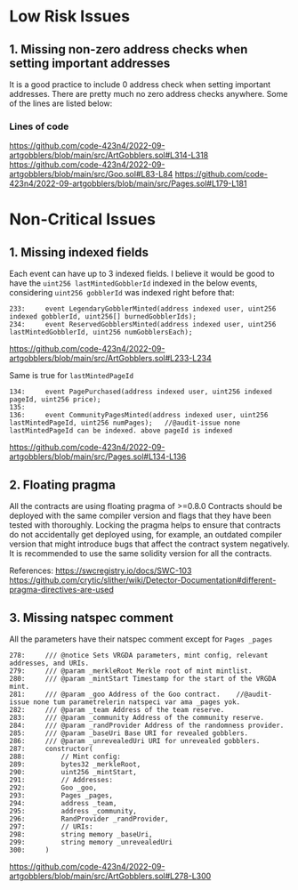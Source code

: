 # Low Risk Issues


## 1. Missing non-zero address checks when setting important addresses

It is a good practice to include 0 address check when setting important addresses. There are pretty much no zero address checks anywhere. Some of the lines are listed below:

### Lines of code
https://github.com/code-423n4/2022-09-artgobblers/blob/main/src/ArtGobblers.sol#L314-L318
https://github.com/code-423n4/2022-09-artgobblers/blob/main/src/Goo.sol#L83-L84
https://github.com/code-423n4/2022-09-artgobblers/blob/main/src/Pages.sol#L179-L181



# Non-Critical Issues


## 1. Missing indexed fields

Each event can have up to 3 indexed fields.
I believe it would be good to have the ```uint256 lastMintedGobblerId``` indexed in the below events, considering ```uint256 gobblerId``` was indexed right before that:
~~~
233:     event LegendaryGobblerMinted(address indexed user, uint256 indexed gobblerId, uint256[] burnedGobblerIds);
234:     event ReservedGobblersMinted(address indexed user, uint256 lastMintedGobblerId, uint256 numGobblersEach);
~~~
https://github.com/code-423n4/2022-09-artgobblers/blob/main/src/ArtGobblers.sol#L233-L234

Same is true for ```lastMintedPageId```
~~~
134:     event PagePurchased(address indexed user, uint256 indexed pageId, uint256 price);
135: 
136:     event CommunityPagesMinted(address indexed user, uint256 lastMintedPageId, uint256 numPages);   //@audit-issue none lastMintedPageId can be indexed. above pageId is indexed
~~~
https://github.com/code-423n4/2022-09-artgobblers/blob/main/src/Pages.sol#L134-L136



## 2. Floating pragma

All the contracts are using floating pragma of >=0.8.0
Contracts should be deployed with the same compiler version and flags that they have been tested with thoroughly. Locking the pragma helps to ensure that contracts do not accidentally get deployed using, for example, an outdated compiler version that might introduce bugs that affect the contract system negatively.
It is recommended to use the same solidity version for all the contracts.

References:
https://swcregistry.io/docs/SWC-103
https://github.com/crytic/slither/wiki/Detector-Documentation#different-pragma-directives-are-used



## 3. Missing natspec comment

All the parameters have their natspec comment except for ```Pages _pages```
```
278:     /// @notice Sets VRGDA parameters, mint config, relevant addresses, and URIs.
279:     /// @param _merkleRoot Merkle root of mint mintlist.
280:     /// @param _mintStart Timestamp for the start of the VRGDA mint.
281:     /// @param _goo Address of the Goo contract.    //@audit-issue none tum parametrelerin natspeci var ama _pages yok.
282:     /// @param _team Address of the team reserve.
283:     /// @param _community Address of the community reserve.
284:     /// @param _randProvider Address of the randomness provider.
285:     /// @param _baseUri Base URI for revealed gobblers.
286:     /// @param _unrevealedUri URI for unrevealed gobblers.
287:     constructor(
288:         // Mint config:
289:         bytes32 _merkleRoot,
290:         uint256 _mintStart,
291:         // Addresses:
292:         Goo _goo,
293:         Pages _pages,
294:         address _team,
295:         address _community,
296:         RandProvider _randProvider,
297:         // URIs:
298:         string memory _baseUri,
299:         string memory _unrevealedUri
300:     )
```
https://github.com/code-423n4/2022-09-artgobblers/blob/main/src/ArtGobblers.sol#L278-L300








